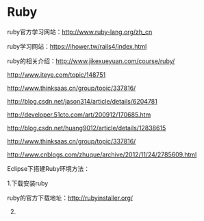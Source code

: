 # Ruby
ruby官方学习网站：http://www.ruby-lang.org/zh_cn

ruby学习网站：https://ihower.tw/rails4/index.html

ruby的相关介绍：http://www.jikexueyuan.com/course/ruby/

http://www.iteye.com/topic/148751

http://www.thinksaas.cn/group/topic/337816/

http://blog.csdn.net/jason314/article/details/6204781

http://developer.51cto.com/art/200912/170685.htm

http://blog.csdn.net/huang9012/article/details/12838615

http://www.thinksaas.cn/group/topic/337816/

http://www.cnblogs.com/zhuque/archive/2012/11/24/2785609.html

Eclipse下搭建Ruby环境方法：

1.下载安装ruby

ruby的官方下载地址：http://rubyinstaller.org/

2.
